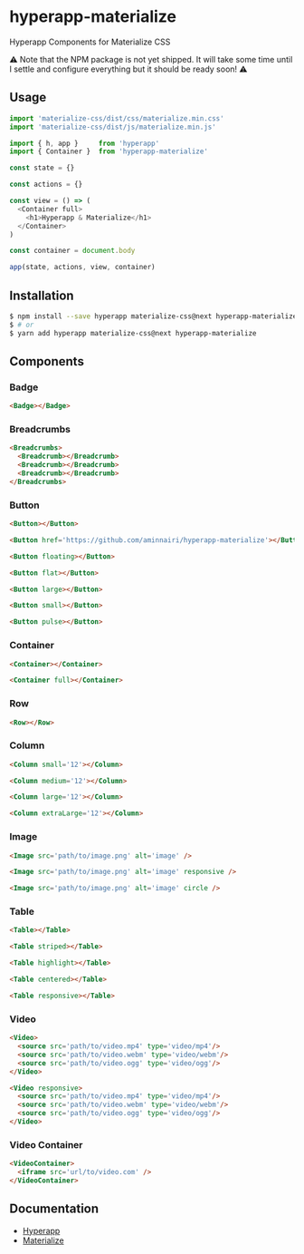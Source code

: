 # hyperapp-materialize
Hyperapp Components for Materialize CSS

:warning: Note that the NPM package is not yet shipped. It will take some time until I settle and configure everything but it should be ready soon! :warning:

## Usage

```javascript
import 'materialize-css/dist/css/materialize.min.css'
import 'materialize-css/dist/js/materialize.min.js'

import { h, app }     from 'hyperapp'
import { Container }  from 'hyperapp-materialize'

const state = {}

const actions = {}

const view = () => (
  <Container full>
    <h1>Hyperapp & Materialize</h1>
  </Container>
)

const container = document.body

app(state, actions, view, container)
```

## Installation

```bash
$ npm install --save hyperapp materialize-css@next hyperapp-materialize
$ # or
$ yarn add hyperapp materialize-css@next hyperapp-materialize
```

## Components

### Badge

```html
<Badge></Badge>
```

### Breadcrumbs

```html
<Breadcrumbs>
  <Breadcrumb></Breadcrumb>
  <Breadcrumb></Breadcrumb>
  <Breadcrumb></Breadcrumb>
</Breadcrumbs>
```

### Button

```html
<Button></Button>

<Button href='https://github.com/aminnairi/hyperapp-materialize'></Button>

<Button floating></Button>

<Button flat></Button>

<Button large></Button>

<Button small></Button>

<Button pulse></Button>
```

### Container

```html
<Container></Container>

<Container full></Container>
```

### Row

```html
<Row></Row>
```

### Column

```html
<Column small='12'></Column>

<Column medium='12'></Column>

<Column large='12'></Column>

<Column extraLarge='12'></Column>
```

### Image

```html
<Image src='path/to/image.png' alt='image' />

<Image src='path/to/image.png' alt='image' responsive />

<Image src='path/to/image.png' alt='image' circle />
```

### Table

```html
<Table></Table>

<Table striped></Table>

<Table highlight></Table>

<Table centered></Table>

<Table responsive></Table>
```

### Video

```html
<Video>
  <source src='path/to/video.mp4' type='video/mp4'/>
  <source src='path/to/video.webm' type='video/webm'/>
  <source src='path/to/video.ogg' type='video/ogg'/>
</Video>

<Video responsive>
  <source src='path/to/video.mp4' type='video/mp4'/>
  <source src='path/to/video.webm' type='video/webm'/>
  <source src='path/to/video.ogg' type='video/ogg'/>
</Video>
```

### Video Container

```html
<VideoContainer>
  <iframe src='url/to/video.com' />
</VideoContainer>
```

## Documentation
- [Hyperapp](https://github.com/hyperapp/hyperapp)
- [Materialize](https://materializecss.com/)
